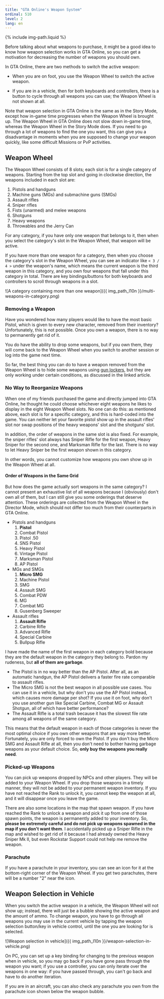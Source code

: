 ```yaml
---
title: "GTA Online's Weapon System"
ordinal: 510
level: 2
lang: en
---
```

{% include img-path.liquid %}

Before talking about what weapons to purchase, it might be a good idea to know
how weapon selection works in GTA Online, so you can get a motivation for
decreasing the number of weapons you should own.

In GTA Online, there are two methods to switch the active weapon:

- When you are on foot, you use the Weapon Wheel to switch the active weapon.

- If you are in a vehicle, then for both keyboards and controllers, there is a
  button to cycle through all weapons you can use; the Weapon Wheel is not
  shown at all.

Note that weapon selection in GTA Online is the same as in the Story Mode,
except how in-game time progresses when the Weapon Wheel is brought up. The
Weapon Wheel in GTA Online does not slow down in-game time, whereas the Weapon
Wheel in the Story Mode does. If you need to go through a lot of weapons to
find the one you want, this can give you a disadvantage in moments when you are
supposed to change your weapon quickly, like some difficult Missions or PvP
activities.

## Weapon Wheel

The Weapon Wheel consists of 8 slots; each slot is for a single category of
weapons. Starting from the top slot and going in clockwise direction, the
weapons included in each slot are:

1. Pistols and handguns
2. Machine guns (MGs) and submachine guns (SMGs)
3. Assault rifles
4. Sniper rifles
5. Fists (unarmed) and melee weapons
6. Shotguns
7. Heavy weapons
8. Throwables and the Jerry Can

For any category, if you have only one weapon that belongs to it, then when you
select the category's slot in the Weapon Wheel, that weapon will be active.

If you have more than one weapon for a category, then when you choose the
category's slot in the Weapon Wheel, you can see an indicator like `< 3 / 4 >`
under the weapon's name, which means the current weapon is the third weapon in
this category, and you own four weapons that fall under this category in total.
There are key bindings/buttons for both keyboards and controllers to scroll
through weapons in a slot.

![A category containing more than one
weapon]({{ img_path_l10n }}/multi-weapons-in-category.png)

### Removing a Weapon

Have you wondered how many players would like to have the most basic Pistol,
which is given to every new character, removed from their inventory?
Unfortunately, this is not possible. Once you own a weapon, there is no way to
permanently get rid of it.

You do have the ability to drop some weapons, but if you own them, they will
come back to the Weapon Wheel when you switch to another session or log into
the game next time.

So far, the best thing you can do to have a weapon removed from the Weapon
Wheel is to hide some weapons using [gun lockers](gun-lockers), but they are
only working under certain conditions, as discussed in the linked article.

### No Way to Reorganize Weapons

When one of my friends purchased the game and directly jumped into GTA Online,
he thought he could choose whichever eight weapons he likes to display in the
eight Weapon Wheel slots. No one can do this: as mentioned above, each slot is
for a specific category, and this is hard-coded into the game. You can neither
let your favorite pistol show up in the assault rifles' slot nor swap positions
of the heavy weapons' slot and the shotguns' slot.

In addition, the order of weapons in the same slot is also fixed. For example,
the sniper rifles' slot always has Sniper Rifle for the first weapon, Heavy
Sniper for the second one, and Marksman Rifle for the last. There is no way to
let Heavy Sniper be the first weapon shown in this category.

In other words, you cannot customize how weapons you own show up in the Weapon
Wheel at all.

#### Order of Weapons in the Same Grid

But how does the game actually sort weapons in the same category? I cannot
present an exhaustive list of all weapons because I (obviously) don't own all
of them, but I can still give you some orderings that deserve attention. These
orderings are collected from the Weapon Wheel in the Director Mode, which
should not differ too much from their counterparts in GTA Online.

- Pistols and handguns
  1. **Pistol**
  2. Combat Pistol
  3. Pistol .50
  4. SNS Pistol
  5. Heavy Pistol
  6. Vintage Pistol
  7. Marksman Pistol
  8. AP Pistol
- MGs and SMGs
  1. **Micro SMG**
  2. Machine Pistol
  3. SMG
  4. Assault SMG
  5. Combat PDW
  6. MG
  7. Combat MG
  8. Gusenberg Sweeper
- Assault rifles
  1. **Assault Rifle**
  2. Carbine Rifle
  3. Advanced Rifle
  4. Special Carbine
  5. Bullpup Rifle

I have made the name of the first weapon in each category bold because they are
the default weapon in the category they belong to. Pardon my rudeness, but
**all of them are garbage**.

- The Pistol is in no way better than the AP Pistol. After all, as an automatic
  handgun, the AP Pistol delivers a faster fire rate comparable to assault
  rifles.
- The Micro SMG is not the best weapon in all possible use cases. You can use
  it in a vehicle, but why don't you use the AP Pistol instead, which causes
  more damage per shot? If you use it on foot, why don't you use another gun
  like Special Carbine, Combat MG or Assault Shotgun, all of which have better
  performance?
- The Assault Rifle is a total trash because it has the slowest file rate among
  all weapons of the same category.

This means that the default weapon in each of those categories is never the
most optimal choice if you own other weapons that are way more better.
Fortunately, you are only forced to own the Pistol. If you don't buy the Micro
SMG and Assault Rifle at all, then you don't need to bother having garbage
weapons as your default choice. So, **only buy the weapons you really need**.

### Picked-up Weapons

You can pick up weapons dropped by NPCs and other players. They will be added
to your Weapon Wheel. If you drop those weapons in a timely manner, they will
not be added to your permanent weapon inventory. If you have not reached the
Rank to unlock it, you cannot keep the weapon at all, and it will disappear
once you leave the game.

There are also some locations in the map that spawn weapon. If you have reached
the Rank to unlock a weapon and pick it up from one of those spawn points, the
weapon is permanently added to your inventory. So, **please be extremely
careful and do not pick up weapons spawned in the map if you don't want them**.
I accidentally picked up a Sniper Rifle in the map and wished to get rid of it
because I had already owned the Heavy Sniper Mk II, but even Rockstar Support
could not help me remove the weapon.

### Parachute

If you have a parachute in your inventory, you can see an icon for it at the
bottom-right corner of the Weapon Wheel. If you get two parachutes, there will
be a number "2" near the icon.

## Weapon Selection in Vehicle

When you switch the active weapon in a vehicle, the Weapon Wheel will not show
up; instead, there will just be a bubble showing the active weapon and the
amount of ammo. To change weapon, you have to go through all weapons you may
use in the current vehicle by tapping the weapon selection button/key in
vehicle control, until the one you are looking for is selected.

![Weapon selection in
vehicle]({{ img_path_l10n }}/weapon-selection-in-vehicle.png)

On PC, you can set up a key binding for changing to the previous weapon when in
vehicle, so you may go back if you have gone pass through the weapon you want;
if you use a controller, you can only iterate over the weapons in one way: if
you have passed through, you can't go back and have to do another iteration.

If you are in an aircraft, you can also check any parachute you own from the
parachute icon shown below the weapon bubble.
